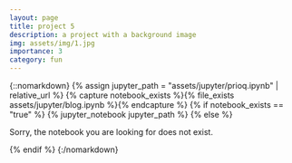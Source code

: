 ```yaml
---
layout: page
title: project 5
description: a project with a background image
img: assets/img/1.jpg
importance: 3
category: fun
---
```


{::nomarkdown}
{% assign jupyter_path = "assets/jupyter/prioq.ipynb" | relative_url %}
{% capture notebook_exists %}{% file_exists assets/jupyter/blog.ipynb %}{% endcapture %}
{% if notebook_exists == "true" %}
    {% jupyter_notebook jupyter_path %}
{% else %}
    <p>Sorry, the notebook you are looking for does not exist.</p>
{% endif %}
{:/nomarkdown}